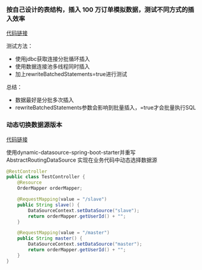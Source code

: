 ### 按自己设计的表结构，插入 100 万订单模拟数据，测试不同方式的插入效率
[代码链接](https://github.com/xbtshady/JAVA-01/tree/main/Week_07/insertSql)

测试方法：
* 使用jdbc获取连接分批循环插入
* 使用数据连接池多线程同时插入
* 加上rewriteBatchedStatements=true进行测试

总结：
* 数据最好是分批多次插入
* rewriteBatchedStatements参数会影响到批量插入，=true才会批量执行SQL

### 动态切换数据源版本 

[代码链接](https://github.com/xbtshady/JAVA-01/tree/main/Week_07/ds)

使用dynamic-datasource-spring-boot-starter并重写AbstractRoutingDataSource
实现在业务代码中动态选择数据源

```java
@RestController
public class TestController {
    @Resource
    OrderMapper orderMapper;

    @RequestMapping(value = "/slave")
    public String slave() {
        DataSourceContext.setDataSource("slave");
        return orderMapper.getUserId() + "";
    }

    @RequestMapping(value = "/master")
    public String master() {
        DataSourceContext.setDataSource("master");
        return orderMapper.getUserId() + "";
    }
}
```

